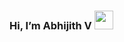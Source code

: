  <h3> Hi, I’m Abhijith V  <img src="https://media.giphy.com/media/du3J3cXyzhj75IOgvA/giphy.gif" width="30"/> </h3> 
